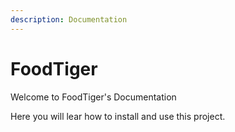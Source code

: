 ```yaml
---
description: Documentation
---
```


# FoodTiger

Welcome to FoodTiger's Documentation

Here you will lear how to install and use this project. 



